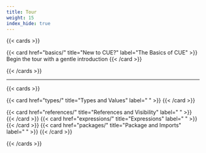 ```yaml
---
title: Tour
weight: 15
index_hide: true
---
```


{{< cards >}}

{{< card href="basics/" title="New to CUE?" label="The Basics of CUE" >}}
  Begin the tour with a gentle introduction
{{< /card >}}

{{< /cards >}}

<hr>

{{< cards >}}

{{< card href="types/" title="Types and Values" label=" " >}}
{{< /card >}}

{{< card href="references/" title="References and Visibility" label=" " >}}
{{< /card >}}
{{< card href="expressions/" title="Expressions" label=" " >}}
{{< /card >}}
{{< card href="packages/" title="Package and Imports" label=" " >}}
{{< /card >}}

{{< /cards >}}

<!-- TODO:postLG
*This tour of CUE is being actively developed, and its contents may migrate
into other sections of the CUE documentation site over time. In particular the
[Language Guide]({{</* relref "docs/language-guide" */>}}) will provide a deep
dive into CUE, covering many of the topics currently included here.*
-->
